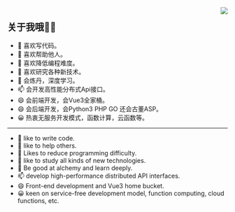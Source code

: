 <img align="right" src="https://github-readme-stats.vercel.app/api?username=jiayouzl&show_icons=true&icon_color=805AD5&text_color=718096&bg_color=ffffff&hide_title=true" />

## 关于我哦🙎‍♂️

- 🔭 喜欢写代码。
- 🌱 喜欢帮助他人。
- 👯 喜欢降低编程难度。
- 🤔 喜欢研究各种新技术。
- 💬 会炼丹，深度学习。
- 📫 会开发高性能分布式Api接口。
- 😄 会前端开发，会Vue3全家桶。
- 😄 会后端开发，会Python3 PHP GO 还会古董ASP。
- 😀 热衷无服务开发模式，函数计算，云函数等。

***

- 🔭 like to write code.
- 🌱 like to help others.
- 👯 Likes to reduce programming difficulty.
- 🤔 like to study all kinds of new technologies.
- 💬 Be good at alchemy and learn deeply.
- 📫 develop high-performance distributed API interfaces.
- 😄 Front-end development and Vue3 home bucket.
- 😀 keen on service-free development model, function computing, cloud functions, etc.
